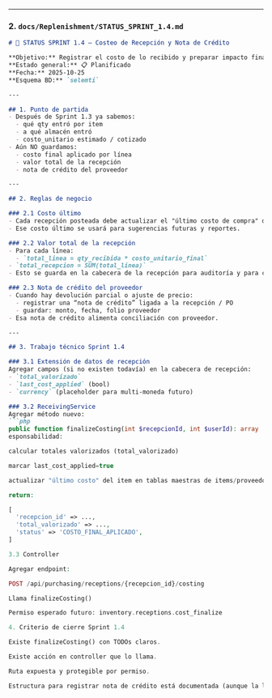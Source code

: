 
---

### 2. `docs/Replenishment/STATUS_SPRINT_1.4.md`

```md
# 🧭 STATUS SPRINT 1.4 – Costeo de Recepción y Nota de Crédito

**Objetivo:** Registrar el costo de lo recibido y preparar impacto financiero básico (sin contabilidad formal todavía).  
**Estado general:** 📋 Planificado  
**Fecha:** 2025-10-25  
**Esquema BD:** `selemti`

---

## 1. Punto de partida
- Después de Sprint 1.3 ya sabemos:
  - qué qty entró por item
  - a qué almacén entró
  - costo_unitario estimado / cotizado
- Aún NO guardamos:
  - costo final aplicado por línea
  - valor total de la recepción
  - nota de crédito del proveedor

---

## 2. Reglas de negocio

### 2.1 Costo último
- Cada recepción posteada debe actualizar el "último costo de compra" del item.
- Ese costo último se usará para sugerencias futuras y reportes.

### 2.2 Valor total de la recepción
- Para cada línea:
  - `total_linea = qty_recibida * costo_unitario_final`
- `total_recepcion = SUM(total_linea)`  
- Esto se guarda en la cabecera de la recepción para auditoría y para cuentas por pagar.

### 2.3 Nota de crédito del proveedor
- Cuando hay devolución parcial o ajuste de precio:
  - registrar una “nota de crédito” ligada a la recepción / PO
  - guardar: monto, fecha, folio proveedor
- Esa nota de crédito alimenta conciliación con proveedor.

---

## 3. Trabajo técnico Sprint 1.4

### 3.1 Extensión de datos de recepción
Agregar campos (si no existen todavía) en la cabecera de recepción:
- `total_valorizado`
- `last_cost_applied` (bool)
- `currency` (placeholder para multi-moneda futuro)

### 3.2 ReceivingService
Agregar método nuevo:
```php
public function finalizeCosting(int $recepcionId, int $userId): array
esponsabilidad:

calcular totales valorizados (total_valorizado)

marcar last_cost_applied=true

actualizar "último costo" del item en tablas maestras de items/proveedores

return:

[
  'recepcion_id' => ...,
  'total_valorizado' => ...,
  'status' => 'COSTO_FINAL_APLICADO',
]

3.3 Controller

Agregar endpoint:

POST /api/purchasing/receptions/{recepcion_id}/costing

Llama finalizeCosting()

Permiso esperado futuro: inventory.receptions.cost_finalize

4. Criterio de cierre Sprint 1.4

Existe finalizeCosting() con TODOs claros.

Existe acción en controller que lo llama.

Ruta expuesta y protegible por permiso.

Estructura para registrar nota de crédito está documentada (aunque la lógica real se completa en Sprint 1.5).